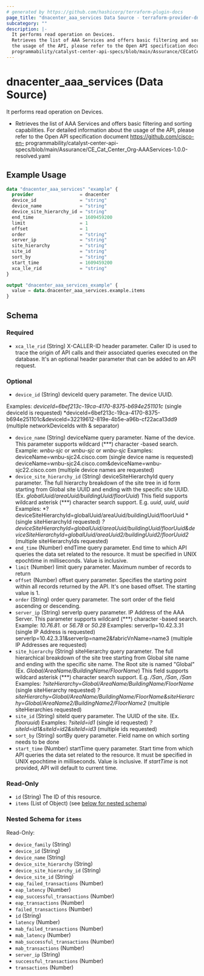 ```yaml
---
# generated by https://github.com/hashicorp/terraform-plugin-docs
page_title: "dnacenter_aaa_services Data Source - terraform-provider-dnacenter"
subcategory: ""
description: |-
  It performs read operation on Devices.
  Retrieves the list of AAA Services and offers basic filtering and sorting capabilities. For detailed information about
  the usage of the API, please refer to the Open API specification document https://github.com/cisco-en-
  programmability/catalyst-center-api-specs/blob/main/Assurance/CECatCenter_Org-AAAServices-1.0.0-resolved.yaml
---
```


# dnacenter_aaa_services (Data Source)

It performs read operation on Devices.

- Retrieves the list of AAA Services and offers basic filtering and sorting capabilities. For detailed information about
the usage of the API, please refer to the Open API specification document https://github.com/cisco-en-
programmability/catalyst-center-api-specs/blob/main/Assurance/CE_Cat_Center_Org-AAAServices-1.0.0-resolved.yaml

## Example Usage

```terraform
data "dnacenter_aaa_services" "example" {
  provider                 = dnacenter
  device_id                = "string"
  device_name              = "string"
  device_site_hierarchy_id = "string"
  end_time                 = 1609459200
  limit                    = 1
  offset                   = 1
  order                    = "string"
  server_ip                = "string"
  site_hierarchy           = "string"
  site_id                  = "string"
  sort_by                  = "string"
  start_time               = 1609459200
  xca_lle_rid              = "string"
}

output "dnacenter_aaa_services_example" {
  value = data.dnacenter_aaa_services.example.items
}
```

<!-- schema generated by tfplugindocs -->
## Schema

### Required

- `xca_lle_rid` (String) X-CALLER-ID header parameter. Caller ID is used to trace the origin of API calls and their associated queries executed on the database. It's an optional header parameter that can be added to an API request.

### Optional

- `device_id` (String) deviceId query parameter. The device UUID.

 Examples:
 *deviceId=6bef213c-19ca-4170-8375-b694e251101c* (single deviceId is requested)
 *deviceId=6bef213c-19ca-4170-8375-b694e251101c&deviceId=32219612-819e-4b5e-a96b-cf22aca13dd9 (multiple networkDeviceIds with & separator)
- `device_name` (String) deviceName query parameter. Name of the device. This parameter supports wildcard (***) character -based search. Example: *wnbu-sjc* or *wnbu-sjc* or *wnbu-sjc* Examples: deviceName=wnbu-sjc24.cisco.com (single device name is requested) deviceName=wnbu-sjc24.cisco.com&deviceName=wnbu-sjc22.cisco.com (multiple device names are requested)
- `device_site_hierarchy_id` (String) deviceSiteHierarchyId query parameter. The full hierarchy breakdown of the site tree in id form starting from Global site UUID and ending with the specific site UUID. (Ex. *globalUuid/areaUuid/buildingUuid/floorUuid*)
This field supports wildcard asterisk (***) character search support. E.g. *uuid*, *uuid*, *uuid*
Examples:
*?deviceSiteHierarchyId=globalUuid/areaUuid/buildingUuid/floorUuid *(single siteHierarchyId requested)
*?deviceSiteHierarchyId=globalUuid/areaUuid/buildingUuid/floorUuid&deviceSiteHierarchyId=globalUuid/areaUuid2/buildingUuid2/floorUuid2* (multiple siteHierarchyIds requested)
- `end_time` (Number) endTime query parameter. End time to which API queries the data set related to the resource. It must be specified in UNIX epochtime in milliseconds. Value is inclusive.
- `limit` (Number) limit query parameter. Maximum number of records to return
- `offset` (Number) offset query parameter. Specifies the starting point within all records returned by the API. It's one based offset. The starting value is 1.
- `order` (String) order query parameter. The sort order of the field ascending or descending.
- `server_ip` (String) serverIp query parameter. IP Address of the AAA Server. This parameter supports wildcard (***) character -based search. Example: *10.76.81.* or *56.78* or *50.28* Examples: serverIp=10.42.3.31 (single IP Address is requested) serverIp=10.42.3.31&serverIp=name2&fabricVnName=name3 (multiple IP Addresses are requested)
- `site_hierarchy` (String) siteHierarchy query parameter. The full hierarchical breakdown of the site tree starting from Global site name and ending with the specific site name. The Root site is named "Global" (Ex. *Global/AreaName/BuildingName/FloorName*)
This field supports wildcard asterisk (***) character search support. E.g. */San*, */San*, */San*
Examples:
*?siteHierarchy=Global/AreaName/BuildingName/FloorName* (single siteHierarchy requested)
*?siteHierarchy=Global/AreaName/BuildingName/FloorName&siteHierarchy=Global/AreaName2/BuildingName2/FloorName2* (multiple siteHierarchies requested)
- `site_id` (String) siteId query parameter. The UUID of the site. (Ex. *flooruuid*)
Examples:
*?siteId=id1* (single id requested)
*?siteId=id1&siteId=id2&siteId=id3* (multiple ids requested)
- `sort_by` (String) sortBy query parameter. Field name on which sorting needs to be done
- `start_time` (Number) startTime query parameter. Start time from which API queries the data set related to the resource. It must be specified in UNIX epochtime in milliseconds. Value is inclusive.
If *startTime* is not provided, API will default to current time.

### Read-Only

- `id` (String) The ID of this resource.
- `items` (List of Object) (see [below for nested schema](#nestedatt--items))

<a id="nestedatt--items"></a>
### Nested Schema for `items`

Read-Only:

- `device_family` (String)
- `device_id` (String)
- `device_name` (String)
- `device_site_hierarchy` (String)
- `device_site_hierarchy_id` (String)
- `device_site_id` (String)
- `eap_failed_transactions` (Number)
- `eap_latency` (Number)
- `eap_successful_transactions` (Number)
- `eap_transactions` (Number)
- `failed_transactions` (Number)
- `id` (String)
- `latency` (Number)
- `mab_failed_transactions` (Number)
- `mab_latency` (Number)
- `mab_successful_transactions` (Number)
- `mab_transactions` (Number)
- `server_ip` (String)
- `successful_transactions` (Number)
- `transactions` (Number)
